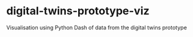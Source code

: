 # digital-twins-prototype-viz

Visualisation using Python Dash of data from the digital twins prototype 
